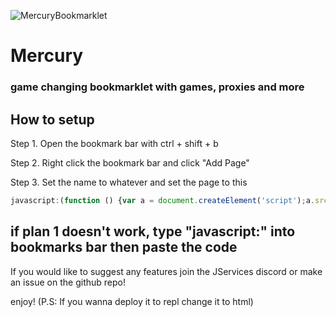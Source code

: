 ![MercuryBookmarklet](https://socialify.git.ci/GamingReborn/MercuryBookmarklet/image?description=1&font=Raleway&forks=1&language=1&name=1&owner=1&pattern=Solid&stargazers=1&theme=Dark)
# Mercury
### game changing bookmarklet with games, proxies and more

## How to setup
Step 1. Open the bookmark bar with ctrl + shift + b

Step 2. Right click the bookmark bar and click "Add Page"

Step 3. Set the name to whatever and set the page to this
``` js
javascript:(function () {var a = document.createElement('script');a.src = 'https://www.mercuryworld.ml/js/script.js';document.body.appendChild(a);}())
```
## if plan 1 doesn't work, type "javascript:" into bookmarks bar then paste the code
If you would like to suggest any features join the JServices discord or make an issue on the github repo!

enjoy!
(P.S: If you wanna deploy it to repl change it to html)
